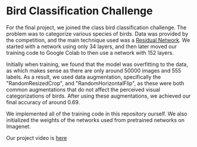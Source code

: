 # Bird Classification Challenge

For the final project, we joined the class bird classification challenge. The
problem was to categorize various species of birds. Data was provided by the
competition, and the main technique used was a [Residual
Network](https://arxiv.org/abs/1512.03385). We started with a network using only
34 layers, and then later moved our training code to Google Colab to then use a
network with 152 layers.

Initially when training, we found that the model was overfitting to the data, as
which makes sense as there are only around 50000 images and 555 labels. As a
result, we used data augmentation, specifically the "RandomResizedCrop", and
"RandomHorizontalFlip", as these were both common augmentations that do not
affect the perceived visual categorizations of birds. After using these
augmentations, we achieved our final accuracy of around 0.69.

We implemented all of the training code in this repository ourself. We also
initialized the weights of the networks used from pretrained networks on
Imagenet.

Our project video is [here]()
